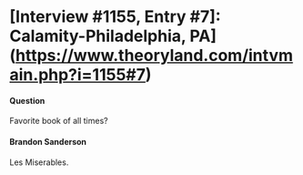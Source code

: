 # [Interview #1155, Entry #7]: Calamity-Philadelphia, PA](https://www.theoryland.com/intvmain.php?i=1155#7)

#### Question

Favorite book of all times?

#### Brandon Sanderson

Les Miserables.

